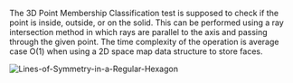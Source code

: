 The 3D Point Membership Classification test is supposed to check if the point is inside, outside, or on the solid. 
This can be performed using a ray intersection method in which rays are parallel to the axis and passing through the given point. 
The time complexity of the operation is average case O(1) when using a 2D space map data structure to store faces.

![Lines-of-Symmetry-in-a-Regular-Hexagon](https://github.com/paragpathak2006/pmc/assets/31978917/60655095-7fd4-4acf-a611-e1763e200899)
